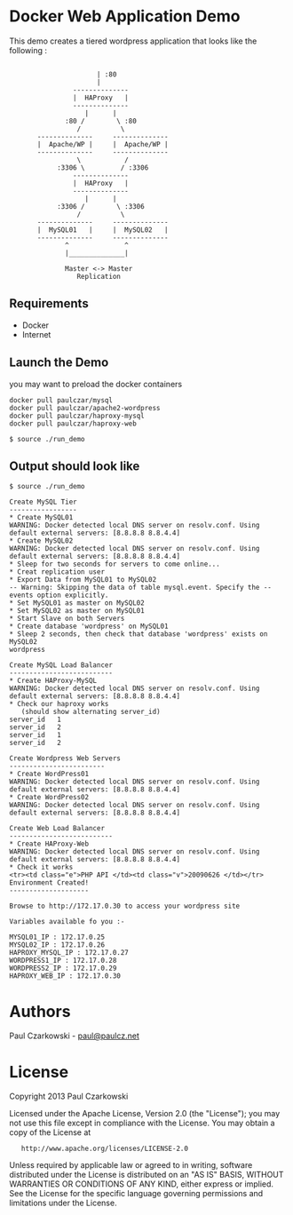 # Docker Web Application Demo

This demo creates a tiered wordpress application that looks like the following :

```

                      | :80
                      |
                -------------- 
                |  HAProxy   |
                --------------
                   |      |
              :80 /        \ :80
                 /          \
       --------------     --------------  
       |  Apache/WP |     |  Apache/WP |   
       --------------     --------------
                 \           /
            :3306 \         / :3306
                -------------- 
                |  HAProxy   |
                --------------
                   |      |
            :3306 /        \ :3306
                 /          \
       --------------     --------------  
       |  MySQL01   |     |  MySQL02   |   
       --------------     --------------
              ^              ^
              |______________|

              Master <-> Master
                 Replication

```

## Requirements

* Docker
* Internet


## Launch the Demo

you may want to preload the docker containers

```
docker pull paulczar/mysql
docker pull paulczar/apache2-wordpress
docker pull paulczar/haproxy-mysql
docker pull paulczar/haproxy-web
```

`$ source ./run_demo`


## Output should look like

```
$ source ./run_demo                     

Create MySQL Tier
-----------------
* Create MySQL01
WARNING: Docker detected local DNS server on resolv.conf. Using default external servers: [8.8.8.8 8.8.4.4]
* Create MySQL02
WARNING: Docker detected local DNS server on resolv.conf. Using default external servers: [8.8.8.8 8.8.4.4]
* Sleep for two seconds for servers to come online...
* Creat replication user
* Export Data from MySQL01 to MySQL02
-- Warning: Skipping the data of table mysql.event. Specify the --events option explicitly.
* Set MySQL01 as master on MySQL02
* Set MySQL02 as master on MySQL01
* Start Slave on both Servers
* Create database 'wordpress' on MySQL01
* Sleep 2 seconds, then check that database 'wordpress' exists on MySQL02
wordpress

Create MySQL Load Balancer
--------------------------
* Create HAProxy-MySQL
WARNING: Docker detected local DNS server on resolv.conf. Using default external servers: [8.8.8.8 8.8.4.4]
* Check our haproxy works
   (should show alternating server_id)
server_id	1
server_id	2
server_id	1
server_id	2

Create Wordpress Web Servers
------------------------
* Create WordPress01
WARNING: Docker detected local DNS server on resolv.conf. Using default external servers: [8.8.8.8 8.8.4.4]
* Create WordPress02
WARNING: Docker detected local DNS server on resolv.conf. Using default external servers: [8.8.8.8 8.8.4.4]

Create Web Load Balancer
--------------------------
* Create HAProxy-Web
WARNING: Docker detected local DNS server on resolv.conf. Using default external servers: [8.8.8.8 8.8.4.4]
* Check it works
<tr><td class="e">PHP API </td><td class="v">20090626 </td></tr>
Environment Created!
--------------------

Browse to http://172.17.0.30 to access your wordpress site

Variables available fo you :-

MYSQL01_IP : 172.17.0.25
MYSQL02_IP : 172.17.0.26
HAPROXY_MYSQL_IP : 172.17.0.27
WORDPRESS1_IP : 172.17.0.28
WORDPRESS2_IP : 172.17.0.29
HAPROXY_WEB_IP : 172.17.0.30

```

# Authors

Paul Czarkowski - paul@paulcz.net

# License

Copyright 2013 Paul Czarkowski

   Licensed under the Apache License, Version 2.0 (the "License");
   you may not use this file except in compliance with the License.
   You may obtain a copy of the License at

       http://www.apache.org/licenses/LICENSE-2.0

   Unless required by applicable law or agreed to in writing, software
   distributed under the License is distributed on an "AS IS" BASIS,
   WITHOUT WARRANTIES OR CONDITIONS OF ANY KIND, either express or implied.
   See the License for the specific language governing permissions and
   limitations under the License.